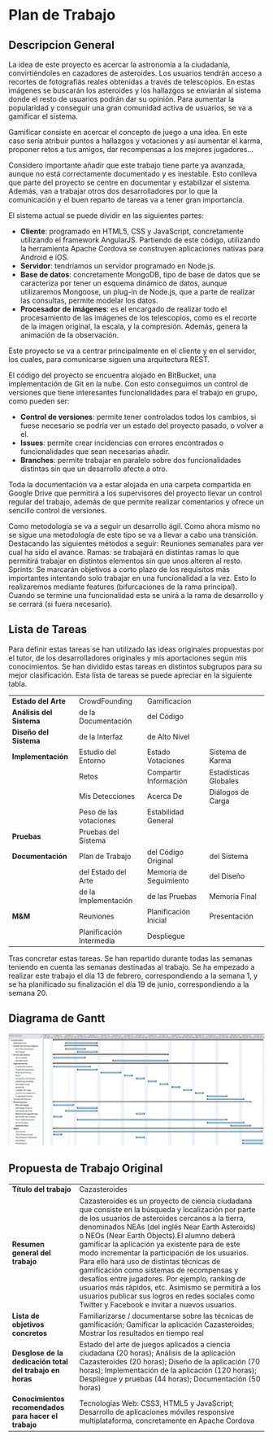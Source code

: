 # Plan de Trabajo

## Descripcion General

La idea de este proyecto es acercar la astronomía a la ciudadanía, convirtiéndoles en cazadores de asteroides. Los usuarios tendrán acceso a recortes de fotografiás reales obtenidas a través de telescopios. En estas imágenes se buscarán los asteroides y los hallazgos se enviarán al sistema donde el resto de usuarios podrán dar su opinión. Para aumentar la popularidad y conseguir una gran comunidad activa de usuarios, se va a gamificar el sistema.

Gamificar consiste en acercar el concepto de juego a una idea. En este caso sería atribuir puntos a hallazgos y votaciones y así aumentar el karma, proponer retos a tus amigos, dar recompensas a los mejores jugadores…

Considero importante añadir que este trabajo tiene parte ya avanzada, aunque no está correctamente documentado y es inestable. Esto conlleva que parte del proyecto se centre en documentar y estabilizar el sistema. Además, van a trabajar otros dos desarrolladores por lo que la comunicación y el buen reparto de tareas va a tener gran importancia.

El sistema actual se puede dividir en las siguientes partes:

+ **Cliente**: programado en HTML5, CSS y JavaScript, concretamente utilizando el framework AngularJS. Partiendo de este código, utilizando la herramienta Apache Cordova se construyen aplicaciones nativas para Android e iOS. 
+ **Servidor**: tendríamos un servidor programado en Node.js.
+ **Base de datos**: concretamente MongoDB, tipo de base de datos que se caracteriza por tener un esquema dinámico de datos, aunque utilizaremos Mongoose, un plug-in de Node.js, que a parte de realizar las consultas, permite modelar los datos.
+ **Procesador de imágenes**: es el encargado de realizar todo el procesamiento de las imágenes de los telescopios, como es el recorte de la imagen original, la escala, y la compresión. Además, genera la animación de la observación.

Este proyecto se va a centrar principalmente en el cliente y en el servidor, los cuales, para comunicarse siguen una arquitectura REST.

El código del proyecto se encuentra alojado en BitBucket, una implementación de Git en la nube. Con esto conseguimos un control de versiones que tiene interesantes funcionalidades para el trabajo en grupo, como pueden ser:

+ **Control de versiones**: permite tener controlados todos los cambios, si fuese necesario se podría ver un estado del proyecto pasado, o volver a el.
+ **Issues**: permite crear incidencias con errores encontrados o funcionalidades que sean necesarias añadir.
+ **Branches**: permite trabajar en paralelo sobre dos funcionalidades distintas sin que un desarrollo afecte a otro.
 
Toda la documentación va a estar alojada en una carpeta compartida en Google Drive que permitirá a los supervisores del proyecto llevar un control regular del trabajo, además de que permite realizar comentarios y ofrece un sencillo control de versiones.

Como metodología se va a seguir un desarrollo ágil. Como ahora mismo no se sigue una metodología de este tipo se va a llevar a cabo una transición. Destacando las siguientes métodos a seguir:
Reuniones semanales para ver cual ha sido el avance.
Ramas: se trabajará en distintas ramas lo que permitirá trabajar en distintos elementos sin que unos alteren al resto.
Sprints: Se marcarán objetivos a corto plazo de los requisitos más importantes intentando solo trabajar en una funcionalidad a la vez. Esto lo realizaremos mediante features (bifurcaciones de la rama principal). Cuando se termine una funcionalidad esta se unirá a la rama de desarrollo y se cerrará (si fuera necesario).

## Lista de Tareas

Para definir estas tareas se han utilizado las ideas originales propuestas por el tutor, de los desarrolladores originales y mis aportaciones según mis conocimientos.
Se han dividido estas tareas  en distintos subgrupos para su mejor clasificación. Esta lista de tareas se puede apreciar en la siguiente tabla.

|                          |                               |                       |                       |
| ------------------------ | ----------------------------- |---------------------- | --------------------- |
| **Estado del Arte**      | CrowdFounding                 | Gamificacion                                  |
| **Análisis del Sistema** | de la Documentación           | del Código                                    |
| **Diseño del Sistema**   | de la Interfaz                | de Alto Nivel                                 |
| **Implementación**       | Estudio del Entorno           | Estado Votaciones     | Sistema de Karma      |
|                          | Retos                         | Compartir Información | Estadísticas Globales |
|                          | Mis Detecciones               | Acerca De             | Diálogos de Carga     |
|                          | Peso de las votaciones        | Estabilidad General                           |
| **Pruebas**              | Pruebas del Sistema                                                           |
| **Documentación**        | Plan de Trabajo               | del Código Original   | del Sistema           |
|                          | del Estado del Arte           | Memoria de Seguimiento| del Diseño            |
|                          | de la Implementación          | de las Pruebas        | Memoria Final         |
| **M&M**                  | Reuniones                     | Planificación Inicial | Presentación          |
|                          | Planificación Intermedia      | Despliegue                                    |



Tras concretar estas tareas. Se han repartido durante todas las semanas teniendo en cuenta las semanas destinadas al trabajo. Se ha empezado a realizar este trabajo el día 13 de febrero, correspondiendo a la semana 1, y se ha planificado su finalización el día 19 de junio, correspondiendo a la semana 20.

## Diagrama de Gantt

![Plan de Trabajo](planDeTrabajo.png?raw=true "Plan de Trabajo")

## Propuesta de Trabajo Original

|  |  |
| --- | --- |
| **Título del trabajo** | Cazasteroides |
| **Resumen general del trabajo** | Cazasteroides es un proyecto de ciencia ciudadana que consiste en la búsqueda y localización por parte de los usuarios de asteroides cercanos a la tierra, denominados NEAs (del inglés Near Earth Asteroids) o NEOs (Near Earth Objects).El alumno deberá gamificar la aplicación ya existente para de este modo incrementar la participación de los usuarios. Para ello hará uso de distintas técnicas de gamificación como sistemas de recompensas y desafíos entre jugadores. Por ejemplo, ranking de usuarios más rápidos, etc. Asimismo se permitirá a los usuarios publicar sus logros en redes sociales como Twitter y Facebook e invitar a nuevos usuarios.
| **Lista de objetivos concretos** | Familiarizarse / documentarse sobre las técnicas de gamificación; Gamificar la aplicación Cazasteroides; Mostrar los resultados en tiempo real |
| **Desglose de la dedicación total del trabajo en horas** | Estado del arte de juegos aplicados a ciencia ciudadana (20 horas); Análisis de la aplicación Cazasteroides (20 horas); Diseño de la aplicación (70 horas); Implementación de la aplicación (120 horas); Despliegue y pruebas (44 horas); Documentación (50 horas) |
| **Conocimientos  recomendados para hacer el trabajo** | Tecnologías Web: CSS3, HTML5 y JavaScript; Desarrollo de aplicaciones móviles responsive multiplataforma, concretamente en Apache Cordova |

